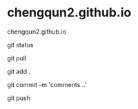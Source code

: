# chengqun2.github.io
chengqun2.github.io

git status

git pull

git add .   

git commit -m 'comments...'

git push

